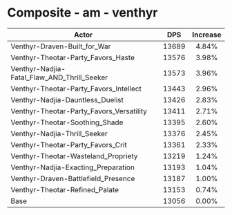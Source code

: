 # Composite - am - venthyr
| Actor | DPS | Increase |
|---|:---:|:---:|
|Venthyr-Draven-Built_for_War|13689|4.84%|
|Venthyr-Theotar-Party_Favors_Haste|13576|3.98%|
|Venthyr-Nadjia-Fatal_Flaw_AND_Thrill_Seeker|13573|3.96%|
|Venthyr-Theotar-Party_Favors_Intellect|13443|2.96%|
|Venthyr-Nadjia-Dauntless_Duelist|13426|2.83%|
|Venthyr-Theotar-Party_Favors_Versatility|13411|2.71%|
|Venthyr-Theotar-Soothing_Shade|13395|2.60%|
|Venthyr-Nadjia-Thrill_Seeker|13376|2.45%|
|Venthyr-Theotar-Party_Favors_Crit|13361|2.33%|
|Venthyr-Theotar-Wasteland_Propriety|13219|1.24%|
|Venthyr-Nadjia-Exacting_Preparation|13193|1.04%|
|Venthyr-Draven-Battlefield_Presence|13187|1.00%|
|Venthyr-Theotar-Refined_Palate|13153|0.74%|
|Base|13056|0.00%|

